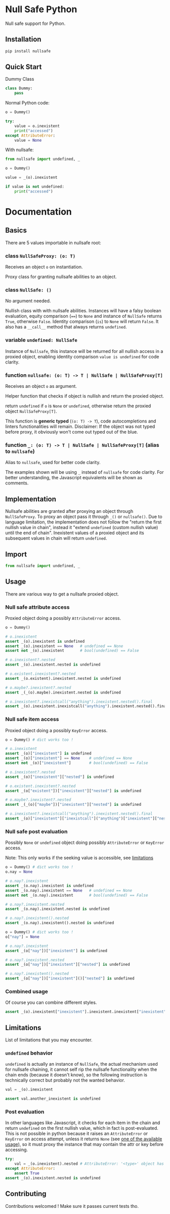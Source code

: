 # Null Safe Python

Null safe support for Python.

## Installation

```bash
pip install nullsafe
```

## Quick Start

Dummy Class

```python
class Dummy:
    pass
```

Normal Python code:

```python
o = Dummy()

try:
    value = o.inexistent
    print("accessed")
except AttributeError:
    value = None
```

With nullsafe:

```python
from nullsafe import undefined, _

o = Dummy()

value = _(o).inexistent

if value is not undefined:
    print("accessed")
```

# Documentation

## Basics

There are 5 values importable in nullsafe root:

### class `NullSafeProxy: (o: T)`

Receives an object `o` on instantiation.

Proxy class for granting nullsafe abilities to an object.

### class `NullSafe: ()`

No argument needed.

Nullish class with with nullsafe abilities. Instances will have a falsy boolean evaluation, equity comparison (`==`) to `None` and instance of `NullSafe` returns `True`, otherwise `False`. Identity comparison (`is`) to `None` will return `False`. It also has a `__call__` method that always returns `undefined`.

### variable `undefined: NullSafe`

Instance of `Nullsafe`, this instance will be returned for all nullish access in a proxied object, enabling identity comparison `value is undefined` for code clarity.

### function `nullsafe: (o: T) -> T | NullSafe | NullSafeProxy[T]`

Receives an object `o` as argument.

Helper function that checks if object is nullish and return the proxied object.

return `undefined` if `o` is `None` or `undefined`, otherwise return the proxied object `NullSafeProxy[T]`.

This function is **generic typed** (`(o: T) -> T`), code autocompletions and linters functionalities will remain. Disclaimer: If the object was not typed before proxy, it obviously won't come out typed out of the blue.

### function `_: (o: T) -> T | NullSafe | NullSafeProxy[T]` (alias to `nullsafe`)

Alias to `nullsafe`, used for better code clarity.

The examples shown will be using `_` instead of `nullsafe` for code clarity. For better understanding, the Javascript equivalents will be shown as comments.

## Implementation

Nullsafe abilities are granted after proxying an object through `NullSafeProxy`. To proxy an object pass it through `_()` or `nullsafe()`. Due to language limitation, the implementation does not follow the "return the first nullish value in chain", instead it "extend `undefined` (custom nullish value) until the end of chain". Inexistent values of a proxied object and its subsequent values in chain will return `undefined`.

## Import

```python
from nullsafe import undefined, _
```

## Usage

There are various way to get a nullsafe proxied object.

### Null safe attribute access

Proxied object doing a possibly `AttributeError` access.

```python
o = Dummy()

# o.inexistent
assert _(o).inexistent is undefined
assert _(o).inexistent == None   # undefined == None
assert not _(o).inexistent       # bool(undefined) == False

# o.inexistent?.nested
assert _(o).inexistent.nested is undefined

# o.existent.inexistent?.nested
assert _(o.existent).inexistent.nested is undefined

# o.maybe?.inexistent?.nested
assert _(_(o).maybe).inexistent.nested is undefined

# o.inexistent?.inexistcall("anything").inexistent.nested().final
assert _(o).inexistent.inexistcall("anything").inexistent.nested().final is undefined
```

### Null safe item access

Proxied object doing a possibly `KeyError` access.

```python
o = Dummy() # dict works too !

# o.inexistent
assert _(o)["inexistent"] is undefined
assert _(o)["inexistent"] == None    # undefined == None
assert not _(o)["inexistent"]        # bool(undefined) == False

# o.inexistent?.nested
assert _(o)["inexistent"]["nested"] is undefined

# o.existent.inexistent?.nested
assert _(o["existent"])["inexistent"]["nested"] is undefined

# o.maybe?.inexistent?.nested
assert _(_(o)["maybe"])["inexistent"]["nested"] is undefined

# o.inexistent?.inexistcall("anything").inexistent.nested().final
assert _(o)["inexistent"]["inexistcall"]("anything")["inexistent"]["nested"]()["final"] is undefined
```

### Null safe post evaluation

Possibly `None` or `undefined` object doing possibly `AttributeError` or `KeyError` access.

Note: This only works if the seeking value is accessible, see [limitations](#post-evaluation)

```python
o = Dummy() # dict works too !
o.nay = None

# o.nay?.inexistent
assert _(o.nay).inexistent is undefined
assert _(o.nay).inexistent == None   # undefined == None
assert not _(o.nay).inexistent       # bool(undefined) == False

# o.nay?.inexistent.nested
assert _(o.nay).inexistent.nested is undefined

# o.nay?.inexistent().nested
assert _(o.nay).inexistent().nested is undefined
```

```python
o = Dummy() # dict works too !
o["nay"] = None

# o.nay?.inexistent
assert _(o["nay"])["inexistent"] is undefined

# o.nay?.inexistent.nested
assert _(o["nay"])["inexistent"]["nested"] is undefined

# o.nay?.inexistent().nested
assert _(o["nay"])["inexistent"]()["nested"] is undefined
```

### Combined usage

Of course you can combine different styles.

```python
assert _(o).inexistent["inexistent"].inexistent.inexistent["inexistent"]["inexistent"] is undefined
```

## Limitations

List of limitations that you may encounter.

### `undefined` behavior

`undefined` is actually an instance of `NullSafe`, the actual mechanism used for nullsafe chaining, it cannot self rip the nullsafe functionality when the chain ends (because it doesn't know), so the following instruction is technically correct but probably not the wanted behavior.

```python
val = _(o).inexistent

assert val.another_inexistent is undefined
```

### Post evaluation

In other languages like Javascript, it checks for each item in the chain and return `undefined` on the first nullish value, which in fact is post-evaluated. This is not possible in python because it raises an `AttributeError` or `KeyError` on access attempt, unless it returns `None` (see [one of the available usage](#null-safe-post-evaluation)), so it must proxy the instance that may contain the attr or key before accessing.

```python
try:
    val = _(o.inexistent).nested # AttributeError: '<type>' object has no attribute 'inexistent'
except AttributeError:
    assert True
assert _(o).inexistent.nested is undefined
```

## Contributing

Contributions welcomed ! Make sure it passes current tests tho.

